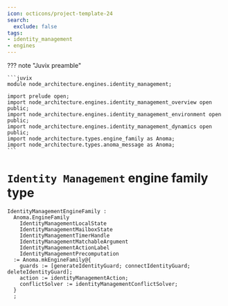 ```yaml
---
icon: octicons/project-template-24
search:
  exclude: false
tags:
- identity_management
- engines
---
```


??? note "Juvix preamble"

    ```juvix
    module node_architecture.engines.identity_management;

    import prelude open;
    import node_architecture.engines.identity_management_overview open public;
    import node_architecture.engines.identity_management_environment open public;
    import node_architecture.engines.identity_management_dynamics open public;
    import node_architecture.types.engine_family as Anoma;
    import node_architecture.types.anoma_message as Anoma;
    ```

# `Identity Management` engine family type

<!-- --8<-- [start:identity-management-engine-family] -->
```juvix
IdentityManagementEngineFamily :
  Anoma.EngineFamily
    IdentityManagementLocalState
    IdentityManagementMailboxState
    IdentityManagementTimerHandle
    IdentityManagementMatchableArgument
    IdentityManagementActionLabel
    IdentityManagementPrecomputation
  := Anoma.mkEngineFamily@{
    guards := [generateIdentityGuard; connectIdentityGuard; deleteIdentityGuard];
    action := identityManagementAction;
    conflictSolver := identityManagementConflictSolver;
  }
  ;
```
<!-- --8<-- [end:identity-management-engine-family] -->